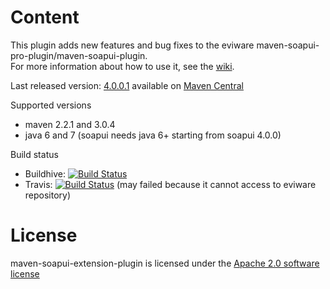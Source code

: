 Content
============

This plugin adds new features and bug fixes to the eviware maven-soapui-pro-plugin/maven-soapui-plugin.  
For more information about how to use it, see the [wiki](https://github.com/redfish4ktc/maven-soapui-extension-plugin/wiki).

Last released version: [4.0.0.1](https://github.com/redfish4ktc/maven-soapui-extension-plugin/wiki#wiki-changelog) available on [Maven Central](http://search.maven.org/#search|gav|1|g%3A%22com.github.redfish4ktc.soapui%22%20AND%20a%3A%22maven-soapui-extension-plugin%22)

Supported versions
  * maven 2.2.1 and 3.0.4
  * java 6 and 7 (soapui needs java 6+ starting from soapui 4.0.0)

Build status  
* Buildhive: [![Build Status](https://buildhive.cloudbees.com/job/redfish4ktc/job/maven-soapui-extension-plugin/badge/icon)](https://buildhive.cloudbees.com/job/redfish4ktc/job/maven-soapui-extension-plugin/)  
* Travis: [![Build Status](https://secure.travis-ci.org/redfish4ktc/maven-soapui-extension-plugin.png?branch=master)](http://travis-ci.org/redfish4ktc/maven-soapui-extension-plugin) (may failed because it cannot access to eviware repository)

License
============

maven-soapui-extension-plugin is licensed under the [Apache 2.0 software license](
http://www.apache.org/licenses/LICENSE-2.0.html)
